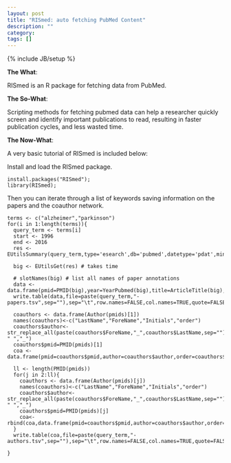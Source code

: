 ```yaml
---
layout: post
title: "RISmed: auto fetching PubMed Content"
description: ""
category: 
tags: []
---
```

{% include JB/setup %}

**The What**: 

RISmed is an R package for fetching data from PubMed. 

**The So-What**:

Scripting methods for fetching pubmed data can help a researcher quickly screen and identify important publications to read, resulting in faster publication cycles, and less wasted time.

**The Now-What**:

A very basic tutorial of RISmed is included below:

Install and load the RISmed package.

```
install.packages("RISmed");
library(RISmed);
```

Then you can iterate through a list of keywords saving information on the papers and the coauthor network.

```
terms <- c("alzheimer","parkinson")
for(i in 1:length(terms)){
  query_term <- terms[i]
  start <- 1996
  end <- 2016
  res <- EUtilsSummary(query_term,type='esearch',db='pubmed',datetype='pdat',mindate=start,maxdate=end,retmax=10000)
  
  big <- EUtilsGet(res) # takes time
  
  # slotNames(big) # list all names of paper annotations
  data <- data.frame(pmid=PMID(big),year=YearPubmed(big),title=ArticleTitle(big),journal=Title(big),affiliation=Affiliation(big),country=Country(big))
  write.table(data,file=paste(query_term,"-papers.tsv",sep=""),sep="\t",row.names=FALSE,col.names=TRUE,quote=FALSE)
  
  coauthors <- data.frame(Author(pmids)[1])
  names(coauthors)<-c("LastName","ForeName","Initials","order")
  coauthors$author<-str_replace_all(paste(coauthors$ForeName,"_",coauthors$LastName,sep=""), " ","_")
  coauthors$pmid=PMID(pmids)[1]
  coa <- data.frame(pmid=coauthors$pmid,author=coauthors$author,order=coauthors$order)

  ll <- length(PMID(pmids))
  for(j in 2:ll){
    coauthors <- data.frame(Author(pmids)[j])
    names(coauthors)<-c("LastName","ForeName","Initials","order")
    coauthors$author<-str_replace_all(paste(coauthors$ForeName,"_",coauthors$LastName,sep=""), " ","_")
    coauthors$pmid=PMID(pmids)[j]
    coa<-rbind(coa,data.frame(pmid=coauthors$pmid,author=coauthors$author,order=coauthors$order))
  }
  write.table(coa,file=paste(query_term,"-authors.tsv",sep=""),sep="\t",row.names=FALSE,col.names=TRUE,quote=FALSE)
  
}
```

